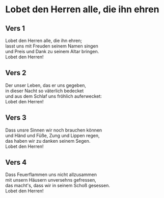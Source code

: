 # Lobet den Herren alle, die ihn ehren

## Vers 1
Lobet den Herren alle, die ihn ehren;<br>
lasst uns mit Freuden seinem Namen singen<br>
und Preis und Dank zu seinem Altar bringen.<br>
Lobet den Herren!

## Vers 2
Der unser Leben, das er uns gegeben,<br>
in dieser Nacht so väterlich bedecket<br>
und aus dem Schlaf uns fröhlich auferwecket:<br>
Lobet den Herren!

## Vers 3
Dass unsre Sinnen wir noch brauchen können<br>
und Händ und Füße, Zung und Lippen regen,<br>
das haben wir zu danken seinem Segen.<br>
Lobet den Herren!

## Vers 4
Dass Feuerflammen uns nicht allzusammen<br>
mit unsern Häusern unversehns gefressen,<br>
das macht's, dass wir in seinem Schoß gesessen.<br>
Lobet den Herren!
